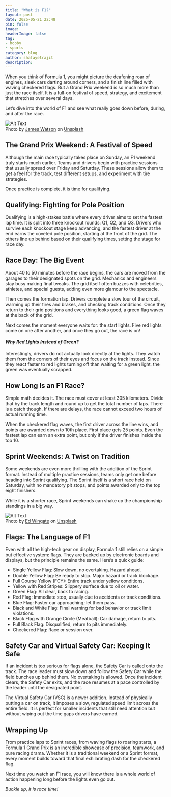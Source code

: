 ```yaml
---
title: "What is F1?"
layout: post
date: 2025-05-21 22:48
pin: false
image: 
headerImage: false
tag:
- hobby
- sports 
category: blog
author: shafayetrajit
description: 
---
```


When you think of Formula 1, you might picture the deafening roar of engines, sleek cars darting around corners, and a finish line filled with waving checkered flags. But a Grand Prix weekend is so much more than just the race itself. It is a full-on festival of speed, strategy, and excitement that stretches over several days.

Let’s dive into the world of F1 and see what really goes down before, during, and after the race.

<img class="image" src="{{ site.url }}/assets/f1-car.jpg" alt="Alt Text">
<figcaption class="caption">Photo by <a href="https://unsplash.com/@just_anotha_photographer?utm_content=creditCopyText&utm_medium=referral&utm_source=unsplash">James Watson</a> on <a href="https://unsplash.com/photos/a-race-car-driving-down-a-race-track-DvtJ34FAHOA?utm_content=creditCopyText&utm_medium=referral&utm_source=unsplash">Unsplash</a>
      </figcaption>

## The Grand Prix Weekend: A Festival of Speed

Although the main race typically takes place on Sunday, an F1 weekend truly starts much earlier.
Teams and drivers begin with practice sessions that usually spread over Friday and Saturday. These sessions allow them to get a feel for the track, test different setups, and experiment with tire strategies.

Once practice is complete, it is time for qualifying.

## Qualifying: Fighting for Pole Position

Qualifying is a high-stakes battle where every driver aims to set the fastest lap time. It is split into three knockout rounds: Q1, Q2, and Q3. Drivers who survive each knockout stage keep advancing, and the fastest driver at the end earns the coveted pole position, starting at the front of the grid. The others line up behind based on their qualifying times, setting the stage for race day.

## Race Day: The Big Event

About 40 to 50 minutes before the race begins, the cars are moved from the garages to their designated spots on the grid. Mechanics and engineers stay busy making final tweaks. The grid itself often buzzes with celebrities, athletes, and special guests, adding even more glamour to the spectacle.

Then comes the formation lap. Drivers complete a slow tour of the circuit, warming up their tires and brakes, and checking track conditions. Once they return to their grid positions and everything looks good, a green flag waves at the back of the grid.

Next comes the moment everyone waits for: the start lights. Five red lights come on one after another, and once they go out, the race is on!

#### _Why Red Lights Instead of Green?_

Interestingly, drivers do not actually look directly at the lights. They watch them from the corners of their eyes and focus on the track instead. Since they react faster to red lights turning off than waiting for a green light, the green was eventually scrapped.

## How Long Is an F1 Race?

Simple math decides it. The race must cover at least 305 kilometers. Divide that by the track length and round up to get the total number of laps. There is a catch though. If there are delays, the race cannot exceed two hours of actual running time.

When the checkered flag waves, the first driver across the line wins, and points are awarded down to 10th place. First place gets 25 points. Even the fastest lap can earn an extra point, but only if the driver finishes inside the top 10.

## Sprint Weekends: A Twist on Tradition

Some weekends are even more thrilling with the addition of the Sprint format. Instead of multiple practice sessions, teams only get one before heading into Sprint qualifying. The Sprint itself is a short race held on Saturday, with no mandatory pit stops, and points awarded only to the top eight finishers.

While it is a shorter race, Sprint weekends can shake up the championship standings in a big way.

<img class="image" src="{{ site.url }}/assets/f1-flag.jpg" alt="Alt Text">
<figcaption class="caption">Photo by <a href="https://unsplash.com/@ed_wingate?utm_content=creditCopyText&utm_medium=referral&utm_source=unsplash">Ed Wingate</a> on <a href="https://unsplash.com/photos/a-group-of-people-with-umbrellas-on-a-race-track-GivN-iWyFLA?utm_content=creditCopyText&utm_medium=referral&utm_source=unsplash">Unsplash</a>
      </figcaption>

## Flags: The Language of F1

Even with all the high-tech gear on display, Formula 1 still relies on a simple but effective system: flags. They are backed up by electronic boards and displays, but the principle remains the same. Here’s a quick guide:

- Single Yellow Flag: Slow down, no overtaking. Hazard ahead.
- Double Yellow Flag: Be ready to stop. Major hazard or track blockage.
- Full Course Yellow (FCY): Entire track under yellow conditions.
- Yellow with Red Stripes: Slippery surface due to oil or water.
- Green Flag: All clear, back to racing.
- Red Flag: Immediate stop, usually due to accidents or track conditions.
- Blue Flag: Faster car approaching; let them pass.
- Black and White Flag: Final warning for bad behavior or track limit violations.
- Black Flag with Orange Circle (Meatball): Car damage, return to pits.
- Full Black Flag: Disqualified, return to pits immediately.
- Checkered Flag: Race or session over.

## Safety Car and Virtual Safety Car: Keeping It Safe

If an incident is too serious for flags alone, the Safety Car is called onto the track. The race leader must slow down and follow the Safety Car while the field bunches up behind them. No overtaking is allowed. Once the incident clears, the Safety Car exits, and the race resumes at a pace controlled by the leader until the designated point.

The Virtual Safety Car (VSC) is a newer addition. Instead of physically putting a car on track, it imposes a slow, regulated speed limit across the entire field. It is perfect for smaller incidents that still need attention but without wiping out the time gaps drivers have earned.

## Wrapping Up

From practice laps to Sprint races, from waving flags to roaring starts, a Formula 1 Grand Prix is an incredible showcase of precision, teamwork, and pure racing drama.
Whether it is a traditional weekend or a Sprint format, every moment builds toward that final exhilarating dash for the checkered flag.

Next time you watch an F1 race, you will know there is a whole world of action happening long before the lights even go out.

_Buckle up, it is race time!_